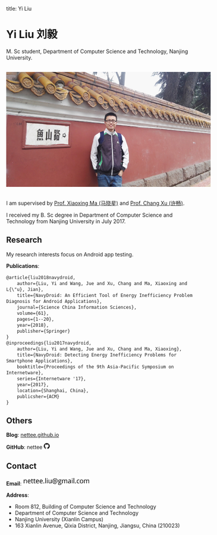 title: Yi Liu

# Yi Liu 刘毅 

M. Sc student, Department of Computer Science and Technology, Nanjing University.

<div style="width:550px;margin-top:30px;margin-bottom:30px">
<img src="img/photo.jpg">
</div>

I am supervised by [Prof. Xiaoxing Ma (马晓星)](http://moon.nju.edu.cn/people/xiaoxingma/) and [Prof. Chang Xu (许畅)](http://cs.nju.edu.cn/changxu/).

I received my B. Sc degree in Department of Computer Science and Technology from Nanjing University in July 2017.

## Research

My research interests focus on Android app testing.

**Publications**:

~~~{.bibtexhtml hl_lines="Yi Liu"}
@article{liu2018navydroid,
    author={Liu, Yi and Wang, Jue and Xu, Chang and Ma, Xiaoxing and L{\"u}, Jian},
    title={NavyDroid: An Efficient Tool of Energy Inefficiency Problem Diagnosis for Android Applications},
    journal={Science China Information Sciences},
    volume={61},
    pages={1--20},
    year={2018},
    publisher={Springer}
}
@inproceedings{liu2017navydroid,
    author={Liu, Yi and Wang, Jue and Xu, Chang and Ma, Xiaoxing},
    title={NavyDroid: Detecting Energy Inefficiency Problems for Smartphone Applications},
    booktitle={Proceedings of the 9th Asia-Pacific Symposium on Internetware},
    series={Internetware '17},
    year={2017},
    location={Shanghai, China},
    publicsher={ACM}
}
~~~

## Others

**Blog**: [nettee.github.io](http://nettee.github.io)

**GitHub**: nettee [![](img/github.png)](http://github.com/nettee)

## Contact

**Email**: ![](img/email.png)

**Address**:

+ Room 812, Building of Computer Science and Technology
+ Department of Computer Science and Technology
+ Nanjing University (Xianlin Campus)
+ 163 Xianlin Avenue, Qixia District, Nanjing, Jiangsu, China (210023)
